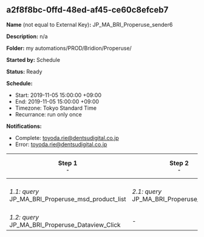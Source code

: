 ## a2f8f8bc-0ffd-48ed-af45-ce60c8efceb7

**Name** (not equal to External Key)**:** JP_MA_BRI_Properuse_sender6

**Description:** n/a

**Folder:** my automations/PROD/Bridion/Properuse/

**Started by:** Schedule

**Status:** Ready

**Schedule:**

* Start: 2019-11-05 15:00:00 +09:00
* End: 2019-11-05 15:00:00 +09:00
* Timezone: Tokyo Standard Time
* Recurrance: run only once

**Notifications:**

* Complete: toyoda.rie@dentsudigital.co.jp
* Error: toyoda.rie@dentsudigital.co.jp

| Step 1<br>_<small>-</small>_ | Step 2<br>_<small>-</small>_ | Step 3<br>_<small>-</small>_ | Step 4<br>_<small>-</small>_ | Step 5<br>_<small>-</small>_ |
| --- | --- | --- | --- | --- |
| _1.1: query_<br>JP_MA_BRI_Properuse_msd_product_list | _2.1: query_<br>JP_MA_BRI_Properuse_LinkClick | _3.1: query_<br>JP_MA_BRI_Properuse_sender6_1 | _4.1: wait_<br>04:00 午後 | _5.1: emailSend_<br>JP_MA_BRI_Properuse_sender6_1 |
| _1.2: query_<br>JP_MA_BRI_Properuse_Dataview_Click | - | _3.2: query_<br>JP_MA_BRI_Properuse_sender6_2 | - | _5.2: emailSend_<br>JP_MA_BRI_Properuse_sender6_2 |
